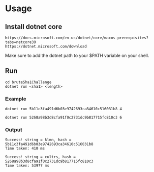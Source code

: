 # Usage

## Install dotnet core

```shell
https://docs.microsoft.com/en-us/dotnet/core/macos-prerequisites?tabs=netcore30
https://dotnet.microsoft.com/download
```

Make sure to add the dotnet path to your $PATH variable on your shell.

## Run

```shell
cd bruteSha1Challenge
dotnet run <sha1> <length>
```

### Example

```shell
dotnet run 5b11c3fa491d6b03e9742693ca34610c516031b8 4

dotnet run 5268a98b3d8cfa91f0c2731dc9b817715fc810c3 6
```

### Output

```shell
Success! string = klmn, hash = 5b11c3fa491d6b03e9742693ca34610c516031b8
Time taken: 410 ms

Success! string = cultrs, hash = 5268a98b3d8cfa91f0c2731dc9b817715fc810c3
Time taken: 53977 ms
```
